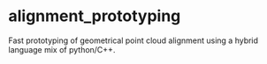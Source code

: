 # alignment_prototyping
Fast prototyping of geometrical point cloud alignment using a hybrid language mix of python/C++.
